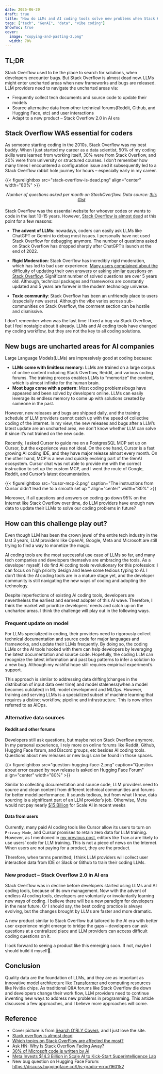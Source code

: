```yaml
---
date: 2025-06-20
draft: true
title: "How do LLMs and AI coding tools solve new problems when Stack Overflow is dead?"
tags: ["tech", "GenAI", "data", "vibe coding"]
ShowToc: true
cover:
  image: "copying-and-pasting-2.png"
  width: 70%
---
```


## TL;DR

Stack Overflow used to be the place to search for solutions, when developers encounter bugs. But Stack Overflow is almost dead now. LLMs might enter uncharted areas when new frameworks and bugs are released. LLM providers need to navigate the uncharted areas via:

- Frequently collect tech documents and source code to update their models
- Source alternative data from other technical forums(Reddit, Github, and Hugging Face, etc) and user interactions
- Adapt to a new product – Stack Overflow 2.0 in AI era

## Stack Overflow WAS essential for coders

As someone starting coding in the 2010s, Stack Overflow was my best buddy. When I just started my career as a data scientist, 50% of my coding skills were learned from working itself, 30% were from Stack Overflow, and 20% were from university or structured courses. I don’t remember how many times I encountered a configuration issue and it subsequently led to a Stack Overflow rabbit hole journey for hours – especially early in my career.

{{< figurelightbox src="stack-overflow-is-dead.png" align="center" width="80%" >}}

<div style="text-align: center; margin-bottom: 20px;">
<em>Number of questions asked per month on StackOverflow. Data source: <a href="https://gist.github.com/hopeseekr/f522e380e35745bd5bdc3269a9f0b132?ref=blog.pragmaticengineer.com#file-stackoverflow-new-questions-over-time-2009-2024-csv">this Gist</a></em>
</div>

Stack Overflow was the essential website for whoever codes or wants to code in the last 10-15 years. However, [Stack Overflow is almost dead](https://blog.pragmaticengineer.com/stack-overflow-is-almost-dead/) at this point for a few reasons:

- **The advent of LLMs**: nowadays, coders can easily ask LLMs like ChatGPT or Gemini to debug most issues. I personally have not used Stack Overflow for debugging anymore. The number of questions asked on Stack Overflow has dropped sharply after ChatGPT’s launch at the end of 2022.

- **Rigid Moderation**: Stack Overflow has incredibly rigid moderation, which has led to bad user experience. [Many users complained about the difficulty of updating their own answers or asking similar questions on Stack Overflow](https://news.ycombinator.com/item?id=41364798). Significant number of solved questions are over 5 years old. Although, technical packages and frameworks are constantly updated and 5 years are forever in the modern technology universe.

- **Toxic community**: Stack Overflow has been an unfriendly place to users (especially new users). Although the vibe varies across sub-communities on Stack Overflow, the comment section can be hostile and dismissive.

I don’t remember when was the last time I fixed a bug via Stack Overflow, but I feel nostalgic about it already. LLMs and AI coding tools have changed my coding workflow, but they are not the key to all coding solutions.

## New bugs are uncharted areas for AI companies

Large Language Models(LLMs) are impressively good at coding because:

- **LLMs come with limitless memory:** LLMs are trained on a large corpus of online content including Stack Overflow, Reddit, and various coding forums. The training process enables LLMs to “memorize” the content, which is almost infinite for the human brain.
- **Most bugs come with a pattern:** Most coding problems/bugs have appeared and been solved by developers online. LLMs can easily leverage its endless memory to come up with solutions created by someone in the past.

However, new releases and bugs are shipped daily, and the training schedule of LLM providers cannot catch up with the speed of collective coding of the internet. In my view, the new releases and bugs after a LLM’s latest update are an uncharted area, we don't know whether LLM can solve it since it’s not trained on the new code.

Recently, I asked Cursor to guide me on a PostgresSQL MCP set up on Cursor, but the experience was not ideal. On the one hand, Cursor is a fast growing AI coding IDE, and they have major release almost every month. On the other hand, MCP is a new and quickly evolving part of the GenAI ecosystem. Cursor chat was not able to provide me with the correct instruction to set up the custom MCP, and I went the route of Google, Reddit, and Cursor’s latest documentation.

{{< figurelightbox src="cusor-mcp-2.png" caption="The instructions from Cursor didn't lead me to a smooth set up " align="center" width="80%" >}}

Moreover, if all questions and answers on coding go down 95% on the Internet like Stack Overflow over time, do LLM providers have enough new data to update their LLMs to solve our coding problems in future?

## How can this challenge play out?

Even though LLM has been the crown jewel of the entire tech industry in the last 3 years, LLM providers like OpenAI, Google, Meta and Microsoft are still trying to find a way to monetize the magic.

AI coding tools are the most successful use case of LLMs so far, and many tech companies and developers themselve are embracing the tools. As a developer myself, I do find AI coding tools revolutionary for this profession: I can focus on high priority design and leave some tedious typing to AI. I don’t think the AI coding tools are in a mature stage yet, and the developer community is still navigating the new ways of coding and adopting the technology.

Despite imperfections of existing AI coding tools, developers are nevertheless the earliest and earnest adopter of this AI wave. Therefore, I think the market will prioritize developers’ needs and catch up on the uncharted areas. I think the challenge will play out in the following ways.

### Frequent update on model

For LLMs specialized in coding, their providers need to rigorously collect technical documentation and source code for major languages and frameworks, and update their LLMs frequently. By doing so, the coding LLMs or the AI tools hooked with them can help developers by leveraging the latest documentation and source code. Hopefully, the coding LLM can recognize the latest information and past bug patterns to infer a solution to a new bug. Although my wishful hope still requires empirical experiment’s support.

This approach is similar to addressing data drifting(changes in the distribution of input data over time) and model staleness(when a model becomes outdated) in ML model development and MLOps. However, training and serving LLMs is a specialized subset of machine learning that requires a distinct workflow, pipeline and infrastructure. This is now often referred to as AIOps.

### Alternative data sources

#### Reddit and other forums

Developers still ask questions, but maybe not on Stack Overflow anymore. In my personal experience, I rely more on online forums like Reddit, Github, Hugging Face forum, and Discord groups, etc besides AI coding tools. Questions about new releases or new bugs can be found in those spaces.

{{< figurelightbox src="question-hugging-face-2.png" caption="Question about error caused by new release is asked on Hugging Face Forum" align="center" width="80%" >}}

Similar to collecting documentation and source code, LLM providers need to source and clean content from different technical communities and forums for better model performance. It sounds tedious, but from what I know, data sourcing is a significant part of an LLM provider’s job. Otherwise, Meta would not pay nearly [$15 Billion](https://www.nytimes.com/2025/06/12/technology/meta-scale-ai.html) for Scale AI in recent weeks

#### Data from users

Currently, many paid AI coding tools like Cursor allow its users to turn on `Privacy Mode`, and Cursor promises to retain zero data for LLM training. However, as I mentioned in [my previous post](http://andreagao.com/posts/blog-set-up/#traeai), editors like Trae.ai are likely to use users’ code for LLM training. This is not a piece of news on the Internet. When users are not paying for a product, they are the product.

Therefore, when terms permitted, I think LLM providers will collect user interaction data from IDE or Slack or Github to train their coding LLMs.

### New product – Stack Overflow 2.0 in AI era

Stack Overflow was in decline before developers started using LLMs and AI coding tools, because of its own management. Now with the advent of endless AI coding tools, developers are voluntarily or involuntarily learning new ways of coding. I believe there will be a new paradigm for developers in the near future. Or I should say, the best coding practice is always evolving, but the changes brought by LLMs are faster and more dramatic.

A new product similar to Stack Overflow but tailored to the AI era with better user experience might emerge to bridge the gaps – developers can ask questions at a centralized place and LLM providers can access difficult coding questions on it.

I look forward to seeing a product like this emerging soon. If not, maybe I should build it myself🤔.

## Conclusion

Quality data are the foundation of LLMs, and they are as important as innovative model architecture like [Transformer](https://research.google/blog/transformer-a-novel-neural-network-architecture-for-language-understanding/) and computing resources like Nvidia chips. As traditional Q&A forums like Stack Overflow die down and developers change their work flow, LLM providers need to continue inventing new ways to address new problems in programming. This article discussed a few approaches, and I believe more approaches will come.

## Reference

- Cover picture is from [Search O'RLY Covers](https://orlybooks.com/), and I just love the site.
- [Stack overflow is almost dead](https://blog.pragmaticengineer.com/stack-overflow-is-almost-dead/)
- [Which topics on Stack OverFlow are affected the most? ](https://tomazweiss.github.io/blog/stackoverflow_decline/)
- [Ask HN: Why Is Stack Overflow Fading Away?](https://news.ycombinator.com/item?id=41364798)
- [30% of Microsoft code is written by AI](https://www.cnbc.com/2025/04/29/satya-nadella-says-as-much-as-30percent-of-microsoft-code-is-written-by-ai.html)
- [Meta Invests $14.3 Billion in Scale AI to Kick-Start Superintelligence Lab](https://www.nytimes.com/2025/06/12/technology/meta-scale-ai.html)
- New bug question on Hugging Face Forum: https://discuss.huggingface.co/t/js-gradio-error/160152

